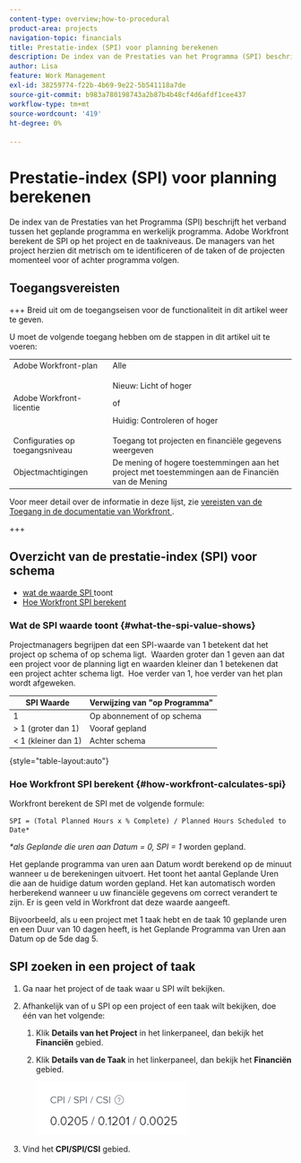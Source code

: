```yaml
---
content-type: overview;how-to-procedural
product-area: projects
navigation-topic: financials
title: Prestatie-index (SPI) voor planning berekenen
description: De index van de Prestaties van het Programma (SPI) beschrijft het verband tussen het geplande programma en werkelijk programma.
author: Lisa
feature: Work Management
exl-id: 38259774-f22b-4b69-9e22-5b541118a7de
source-git-commit: b983a780198743a2b87b4b48cf4d6afdf1cee437
workflow-type: tm+mt
source-wordcount: '419'
ht-degree: 0%

---
```


# Prestatie-index (SPI) voor planning berekenen

<!--
<p data-mc-conditions="QuicksilverOrClassic.Draft mode">(NOTE: Linked to the product. Do not change link.)</p>
-->

De index van de Prestaties van het Programma (SPI) beschrijft het verband tussen het geplande programma en werkelijk programma. Adobe Workfront berekent de SPI op het project en de taakniveaus. De managers van het project herzien dit metrisch om te identificeren of de taken of de projecten momenteel voor of achter programma volgen.

## Toegangsvereisten

+++ Breid uit om de toegangseisen voor de functionaliteit in dit artikel weer te geven.

U moet de volgende toegang hebben om de stappen in dit artikel uit te voeren:

<table style="table-layout:auto"> 
 <col> 
 <col> 
 <tbody> 
  <tr> 
   <td role="rowheader">Adobe Workfront-plan</td> 
   <td>Alle</td> 
  </tr> 
  <tr> 
   <td role="rowheader">Adobe Workfront-licentie</td> 
   <td>
   <p>Nieuw: Licht of hoger</p>
   <p>of</p>
   <p>Huidig: Controleren of hoger</p></td>  
  </tr> 
  <tr> 
   <td role="rowheader">Configuraties op toegangsniveau</td> 
   <td>Toegang tot projecten en financiële gegevens weergeven</td> 
  </tr> 
  <tr> 
   <td role="rowheader">Objectmachtigingen</td> 
   <td>De mening of hogere toestemmingen aan het project met toestemmingen aan de Financiën van de Mening</td> 
  </tr> 
 </tbody> 
</table>

Voor meer detail over de informatie in deze lijst, zie [ vereisten van de Toegang in de documentatie van Workfront ](/help/quicksilver/administration-and-setup/add-users/access-levels-and-object-permissions/access-level-requirements-in-documentation.md).

+++

## Overzicht van de prestatie-index (SPI) voor schema

* [ wat de waarde SPI ](#what-the-spi-value-shows) toont
* [Hoe Workfront SPI berekent](#how-workfront-calculates-spi)

### Wat de SPI waarde toont {#what-the-spi-value-shows}

Projectmanagers begrijpen dat een SPI-waarde van 1 betekent dat het project op schema of op schema ligt.  Waarden groter dan 1 geven aan dat een project voor de planning ligt en waarden kleiner dan 1 betekenen dat een project achter schema ligt.  Hoe verder van 1, hoe verder van het plan wordt afgeweken.

| **SPI Waarde** | **Verwijzing van &quot;op Programma&quot;** |
|---|---|
| 1 | Op abonnement of op schema |
| > 1 (groter dan 1) | Vooraf gepland |
| &lt; 1 (kleiner dan 1) | Achter schema |

{style="table-layout:auto"}

### Hoe Workfront SPI berekent  {#how-workfront-calculates-spi}

Workfront berekent de SPI met de volgende formule:

```
SPI = (Total Planned Hours x % Complete) / Planned Hours Scheduled to Date*
```

*&#42;als Geplande die uren aan Datum = 0, SPI = 1* worden gepland.

Het geplande programma van uren aan Datum wordt berekend op de minuut wanneer u de berekeningen uitvoert. Het toont het aantal Geplande Uren die aan de huidige datum worden gepland. Het kan automatisch worden herberekend wanneer u uw financiële gegevens om correct verandert te zijn. Er is geen veld in Workfront dat deze waarde aangeeft.

Bijvoorbeeld, als u een project met 1 taak hebt en de taak 10 geplande uren en een Duur van 10 dagen heeft, is het Geplande Programma van Uren aan Datum op de 5de dag 5. 

## SPI zoeken in een project of taak

1. Ga naar het project of de taak waar u SPI wilt bekijken.
1. Afhankelijk van of u SPI op een project of een taak wilt bekijken, doe één van het volgende:

   1. Klik **Details van het Project** in het linkerpaneel, dan bekijk het **Financiën** gebied.

   1. Klik **Details van de Taak** in het linkerpaneel, dan bekijk het **Financiën** gebied.

      ![ SPI op project ](assets/spi-on-project-nwe.png)

1. Vind het **CPI/SPI/CSI** gebied.

